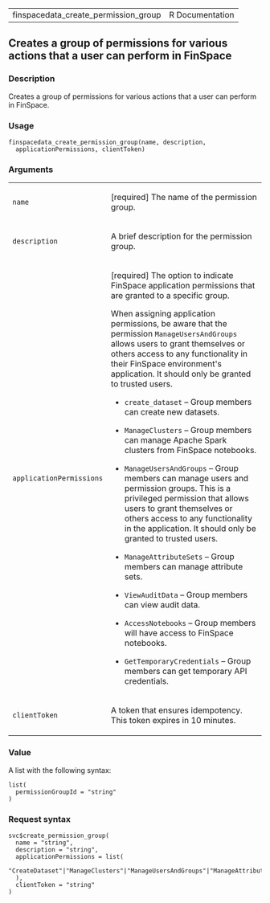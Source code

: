 <table style="width: 100%;">
<tbody>
<tr class="odd">
<td>finspacedata_create_permission_group</td>
<td style="text-align: right;">R Documentation</td>
</tr>
</tbody>
</table>

## Creates a group of permissions for various actions that a user can perform in FinSpace

### Description

Creates a group of permissions for various actions that a user can
perform in FinSpace.

### Usage

    finspacedata_create_permission_group(name, description,
      applicationPermissions, clientToken)

### Arguments

<table>
<colgroup>
<col style="width: 35%" />
<col style="width: 65%" />
</colgroup>
<tbody>
<tr class="odd">
<td><code
id="finspacedata_create_permission_group_:_name">name</code></td>
<td><p>[required] The name of the permission group.</p></td>
</tr>
<tr class="even">
<td><code
id="finspacedata_create_permission_group_:_description">description</code></td>
<td><p>A brief description for the permission group.</p></td>
</tr>
<tr class="odd">
<td><code
id="finspacedata_create_permission_group_:_applicationPermissions">applicationPermissions</code></td>
<td><p>[required] The option to indicate FinSpace application
permissions that are granted to a specific group.</p>
<p>When assigning application permissions, be aware that the permission
<code>ManageUsersAndGroups</code> allows users to grant themselves or
others access to any functionality in their FinSpace environment's
application. It should only be granted to trusted users.</p>
<ul>
<li><p><code>create_dataset</code> – Group members can create new
datasets.</p></li>
<li><p><code>ManageClusters</code> – Group members can manage Apache
Spark clusters from FinSpace notebooks.</p></li>
<li><p><code>ManageUsersAndGroups</code> – Group members can manage
users and permission groups. This is a privileged permission that allows
users to grant themselves or others access to any functionality in the
application. It should only be granted to trusted users.</p></li>
<li><p><code>ManageAttributeSets</code> – Group members can manage
attribute sets.</p></li>
<li><p><code>ViewAuditData</code> – Group members can view audit
data.</p></li>
<li><p><code>AccessNotebooks</code> – Group members will have access to
FinSpace notebooks.</p></li>
<li><p><code>GetTemporaryCredentials</code> – Group members can get
temporary API credentials.</p></li>
</ul></td>
</tr>
<tr class="even">
<td><code
id="finspacedata_create_permission_group_:_clientToken">clientToken</code></td>
<td><p>A token that ensures idempotency. This token expires in 10
minutes.</p></td>
</tr>
</tbody>
</table>

### Value

A list with the following syntax:

    list(
      permissionGroupId = "string"
    )

### Request syntax

    svc$create_permission_group(
      name = "string",
      description = "string",
      applicationPermissions = list(
        "CreateDataset"|"ManageClusters"|"ManageUsersAndGroups"|"ManageAttributeSets"|"ViewAuditData"|"AccessNotebooks"|"GetTemporaryCredentials"
      ),
      clientToken = "string"
    )
